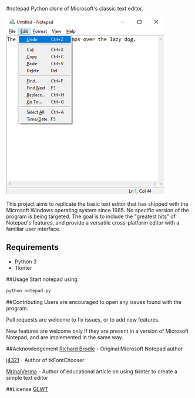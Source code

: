 #notepad
Python clone of Microsoft's classic text editor.

![image](notepad.png)

This project aims to replicate the basic text editor that has shipped with the Microsoft Windows operating system since 1985. No specific version of the program is being targeted. The goal is to include the "greatest hits" of Notepad's features, and provide a versatile cross-platform editor with a familiar user interface.    

## Requirements
 - Python 3
 - Tkinter

##Usage
Start notepad using: 
```bash
python notepad.py
``` 

##Contributing
Users are encouraged to open any issues found with the program.

Pull requests are welcome to fix issues, or to add new features.

New features are welcome only if they are present in a version of Microsoft Notepad, and are implemented in the same way. 

##Acknowledgement
[Richard Brodie](https://en.wikipedia.org/wiki/Richard_Brodie_(programmer)/) - Original Microsoft Notepad author

[j4321](www.github.com/j4321/tkFontChooser) - Author of tkFontChooser

[MrinalVerma](https://www.geeksforgeeks.org/make-notepad-using-tkinter/) - Author of educational article on using tkinter to create a simple text editor

##License
[GLWT](LICENSE)
